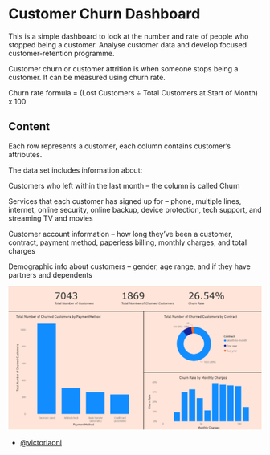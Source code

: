 # Customer Churn Dashboard

This is a simple dashboard to look at the number and rate of people who stopped being a customer. Analyse customer data and develop focused customer-retention programme.

Customer churn or customer attrition is when someone stops being a customer. It can be measured using churn rate.

Churn rate formula = (Lost Customers ÷ Total Customers at Start of Month) x 100 




## Content

Each row represents a customer, each column contains customer’s attributes.

The data set includes information about:

Customers who left within the last month – the column is called Churn

Services that each customer has signed up for – phone, multiple lines, internet, online security, online backup, device protection, tech support, and streaming TV and movies

Customer account information – how long they’ve been a customer, contract, payment method, paperless billing, monthly charges, and total charges

Demographic info about customers – gender, age range, and if they have partners and dependents


![Dashboard image](Dashboard_Screenshot.png)


- [@victoriaoni](https://github.com/victoriaoni/victoriaoni.github.io)
